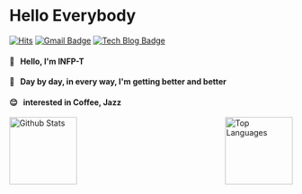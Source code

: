 # Hello Everybody

[![Hits](https://hits.seeyoufarm.com/api/count/incr/badge.svg?url=https%3A%2F%2Fgithub.com%2Frealryankim&count_bg=%2379C83D&title_bg=%23555555&icon=&icon_color=%23E7E7E7&title=hits&edge_flat=false)](https://hits.seeyoufarm.com)
 [![Gmail Badge](https://img.shields.io/badge/Gmail-d14836?style=flat-square&logo=Gmail&logoColor=white&link=mailto:ryankimofficial@gmail.com)](mailto:ryankimofficial@gmail.com)
  [![Tech Blog Badge](http://img.shields.io/badge/-Tech%20blog-black?style=flat-square&logo=github&link=https://github.com/realryankim/)](https://github.com/realryankim/)

#### 💭  &nbsp; Hello, I'm INFP-T
#### 🙌  &nbsp; Day by day, in every way, I'm getting better and better
#### 😌  &nbsp; interested in **Coffee, Jazz**

<p>
  <img height="120" align="left" alt="Github Stats" src="https://github-readme-stats.vercel.app/api?username=realryankim&hide_title=true&hide=contribs&show_icons=true&count_private=true&include_all_commits=true&theme=algolia">
  <img height="120" align="right" alt="Top Languages" src="https://github-readme-stats.vercel.app/api/top-langs/?username=realryankim&hide_title=true&hide=html,css&layout=compact&theme=algolia">
</p>




<!--
**realryankim/realryankim** is a ✨ _special_ ✨ repository because its `README.md` (this file) appears on your GitHub profile.

Here are some ideas to get you started:

- 🔭 I’m currently working on ...
- 🌱 I’m currently learning ...
- 👯 I’m looking to collaborate on ...
- 🤔 I’m looking for help with ...
- 💬 Ask me about ...
- 📫 How to reach me: ...
- 😄 Pronouns: ...
- ⚡ Fun fact: ...

 [![Youtube Badge](https://img.shields.io/badge/Youtube-ff0000?style=flat-square&logo=youtube&link=https://www.youtube.com/channel/UCkcwkDst9ashKPGR8f8eoNg?view_as=subscriber)](https://www.youtube.com/channel/UCkcwkDst9ashKPGR8f8eoNg?view_as=subscriber)
-->

